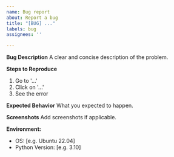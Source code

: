 ```yaml
---
name: Bug report
about: Report a bug
title: "[BUG] ..."
labels: bug
assignees: ''

---
```


**Bug Description**
A clear and concise description of the problem.

**Steps to Reproduce**
1. Go to '...'
2. Click on '...'
3. See the error

**Expected Behavior**
What you expected to happen.

**Screenshots**
Add screenshots if applicable.

**Environment:**
 - OS: [e.g. Ubuntu 22.04]
 - Python Version: [e.g. 3.10]
